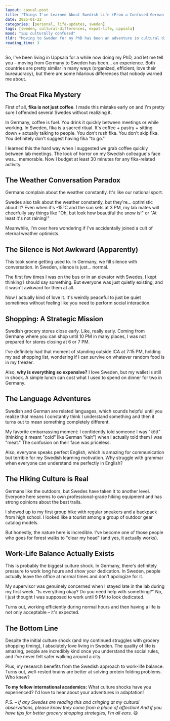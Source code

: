 ```yaml
---
layout: casual-post
title: "Things I've Learned About Swedish Life (From a Confused German)"
date: 2025-01-22
categories: [personal, life-updates, sweden]
tags: [sweden, cultural-differences, expat-life, uppsala]
mood: "🇸🇪 culturally confused"
tldr: "Moving to Sweden for my PhD has been an adventure in cultural differences, language mishaps, and discovering that fika is serious business."
reading_time: 3
---
```


So, I've been living in Uppsala for a while now doing my PhD, and let me tell you – moving from Germany to Sweden has been... an experience. Both countries are pretty similar in many ways (organized, efficient, love their bureaucracy), but there are some hilarious differences that nobody warned me about.

## The Great Fika Mystery

First of all, **fika is not just coffee**. I made this mistake early on and I'm pretty sure I offended several Swedes without realizing it.

In Germany, coffee is fuel. You drink it quickly between meetings or while working. In Sweden, fika is a sacred ritual. It's coffee + pastry + sitting down + actually talking to people. You don't rush fika. You don't skip fika. You definitely don't suggest having fika "to go."

I learned this the hard way when I suggested we grab coffee quickly between lab meetings. The look of horror on my Swedish colleague's face was... memorable. Now I budget at least 30 minutes for any fika-related activity.

## The Weather Conversation Paradox

Germans complain about the weather constantly. It's like our national sport.

Swedes also talk about the weather constantly, but they're... optimistic about it? Even when it's -15°C and the sun sets at 3 PM, my lab mates will cheerfully say things like "Oh, but look how beautiful the snow is!" or "At least it's not raining!"

Meanwhile, I'm over here wondering if I've accidentally joined a cult of eternal weather optimists.

## The Silence is Not Awkward (Apparently)

This took some getting used to. In Germany, we fill silence with conversation. In Sweden, silence is just... normal.

The first few times I was on the bus or in an elevator with Swedes, I kept thinking I should say something. But everyone was just quietly existing, and it wasn't awkward for them at all.

Now I actually kind of love it. It's weirdly peaceful to just be quiet sometimes without feeling like you need to perform social interaction.

## Shopping: A Strategic Mission

Swedish grocery stores close early. Like, really early. Coming from Germany where you can shop until 10 PM in many places, I was not prepared for stores closing at 6 or 7 PM.

I've definitely had that moment of standing outside ICA at 7:15 PM, holding my sad shopping list, wondering if I can survive on whatever random food is in my freezer.

Also, **why is everything so expensive?** I love Sweden, but my wallet is still in shock. A simple lunch can cost what I used to spend on dinner for two in Germany.

## The Language Adventures

Swedish and German are related languages, which sounds helpful until you realize that means I constantly think I understand something and then it turns out to mean something completely different.

My favorite embarrassing moment: I confidently told someone I was "kött" (thinking it meant "cold" like German "kalt") when I actually told them I was "meat." The confusion on their face was priceless.

Also, everyone speaks perfect English, which is amazing for communication but terrible for my Swedish learning motivation. Why struggle with grammar when everyone can understand me perfectly in English?

## The Hiking Culture is Real

Germans like the outdoors, but Swedes have taken it to another level. Everyone here seems to own professional-grade hiking equipment and has strong opinions about the best trails.

I showed up to my first group hike with regular sneakers and a backpack from high school. I looked like a tourist among a group of outdoor gear catalog models.

But honestly, the nature here is incredible. I've become one of those people who goes for forest walks to "clear my head" (and yes, it actually works).

## Work-Life Balance Actually Exists

This is probably the biggest culture shock. In Germany, there's definitely pressure to work long hours and show your dedication. In Sweden, people actually leave the office at normal times and don't apologize for it.

My supervisor was genuinely concerned when I stayed late in the lab during my first week. "Is everything okay? Do you need help with something?" No, I just thought I was supposed to work until 9 PM to look dedicated.

Turns out, working efficiently during normal hours and then having a life is not only acceptable – it's expected.

## The Bottom Line

Despite the initial culture shock (and my continued struggles with grocery shopping timing), I absolutely love living in Sweden. The quality of life is amazing, people are incredibly kind once you understand the social rules, and I've never felt safer walking around a city.

Plus, my research benefits from the Swedish approach to work-life balance. Turns out, well-rested brains are better at solving protein folding problems. Who knew?

**To my fellow international academics:** What culture shocks have you experienced? I'd love to hear about your adventures in adaptation!

*P.S. – If any Swedes are reading this and cringing at my cultural observations, please know they come from a place of affection! And if you have tips for better grocery shopping strategies, I'm all ears.* 😄